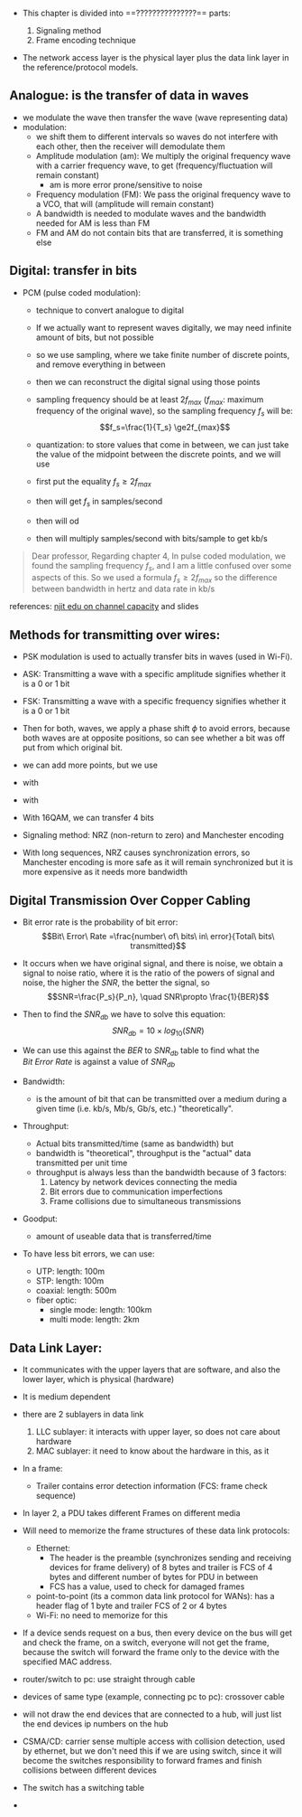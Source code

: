 - This chapter is divided into ==???????????????== parts:
	1) Signaling method
	2) Frame encoding technique

- The network access layer is the physical layer plus the data link layer in the reference/protocol models.
## Analogue: is the transfer of data in waves
- we modulate the wave then transfer the wave (wave representing data)
- modulation: 
	- we shift them to different intervals so waves do not interfere with each other, then the receiver will demodulate them
	- Amplitude modulation (am): We multiply the original frequency wave with a carrier frequency wave, to get (frequency/fluctuation will remain constant)
		- am is more error prone/sensitive to noise 
	- Frequency modulation (FM): We pass the original frequency wave to a VCO, that will (amplitude will remain constant)
	- A bandwidth is needed to modulate waves and the bandwidth needed for AM is less than FM
	- FM and AM do not contain bits that are transferred, it is something else
## Digital: transfer in bits
- PCM (pulse coded modulation): 
	- technique to convert analogue to digital
	- If we actually want to represent waves digitally, we may need infinite amount of bits, but not possible
	- so we use sampling, where we take finite number of discrete points, and remove everything in between
	- then we can reconstruct the digital signal using those points
	- sampling frequency should be at least $2f_{max}$ ($f_{max}$: maximum frequency of the original wave), so the sampling frequency $f_s$ will be: $$f_s=\frac{1}{T_s} \ge2f_{max}$$
	- quantization: to store values that come in between, we can just take the value of the midpoint between the discrete points, and we will use 


	- first put the equality $f_s \ge 2f_{max}$   
	- then will get $f_s$ in samples/second
	- then will od 
	- then will multiply samples/second with bits/sample to get kb/s

> Dear professor, 
> Regarding chapter 4, In pulse coded modulation, we found the sampling frequency $f_s$, and I am a little confused over some aspects of this.
> So we used a formula $f_s \ge 2f_{max}$  so the difference between bandwidth in hertz and data rate in kb/s

references: 
[njit edu on channel capacity](https://web.njit.edu/~joelsd/signals/classwork/BME314signalscw16.pdf)
and slides
## Methods for transmitting over wires:
- PSK modulation is used to actually transfer bits in waves (used in Wi-Fi).
- ASK: Transmitting a wave with a specific amplitude signifies whether it is a 0 or 1 bit
- FSK: Transmitting a wave with a specific frequency signifies whether it is a 0 or 1 bit
- Then for both, waves, we apply a phase shift $\phi$ to avoid errors, because both waves are at opposite positions, so can see whether a bit was off put from which original bit.
- we can add more points, but we use 

- with 
- with 
- With 16QAM, we can transfer 4 bits

- Signaling method: NRZ (non-return to zero) and Manchester encoding
- With long sequences, NRZ causes synchronization errors, so Manchester encoding is more safe as it will remain synchronized but it is more expensive as it needs more bandwidth

## Digital Transmission Over Copper Cabling
- Bit error rate is the probability of bit error: $$Bit\ Error\ Rate =\frac{number\ of\ bits\ in\ error}{Total\ bits\ transmitted}$$
- It occurs when we have original signal, and there is noise, we obtain a signal to noise ratio, where it is the ratio of the powers of signal and noise, the higher the $SNR$, the better the signal, so $$SNR=\frac{P_s}{P_n}, \quad SNR\propto \frac{1}{BER}$$
- Then to find the $SNR_{db}$ we have to solve this equation:$$SNR_{db} = 10 \times log_{10}(SNR)$$
- We can use this against the $BER$ to $SNR_{db}$ table to find what the $Bit \ Error \ Rate$ is against a value of $SNR_{db}$ 

- Bandwidth: 
	- is the amount of bit that can be transmitted over a medium during a given time (i.e. kb/s, Mb/s, Gb/s, etc.) "theoretically".
- Throughput: 
	- Actual bits transmitted/time (same as bandwidth) but
	- bandwidth is "theoretical", throughput is the "actual" data transmitted per unit time 
	- throughput is always less than the bandwidth because of 3 factors:
		1) Latency by network devices connecting the media
		2) Bit errors due to communication imperfections
		3) Frame collisions due to simultaneous transmissions
- Goodput: 
	- amount of useable data that is transferred/time

- To have less bit errors, we can use:
	- UTP: length: 100m
	- STP: length: 100m
	- coaxial: length: 500m
	- fiber optic:
		- single mode: length: 100km
		- multi mode:  length: 2km

## Data Link Layer:
- It communicates with the upper layers that are software, and also the lower layer, which is physical (hardware)
- It is medium dependent
- there are 2 sublayers in data link
	1) LLC sublayer: it interacts with upper layer, so does not care about hardware
	2) MAC sublayer: it need to know about the hardware in this, as it

- In a frame:
	- Trailer contains error detection information (FCS: frame check sequence)

- In layer 2, a PDU takes different Frames on different media

- Will need to memorize the frame structures of these data link protocols:
	- Ethernet: 
		- The header is the preamble (synchronizes sending and receiving devices for frame delivery) of 8 bytes and trailer is FCS of 4 bytes and different number of bytes for PDU in between 
		- FCS has a value, used to check for damaged frames
	- point-to-point (its a common data link protocol for WANs): has a header flag of 1 byte and trailer FCS of 2 or 4 bytes
	- Wi-Fi: no need to memorize for this

- If a device sends request on a bus, then every device on the bus will get and check the frame, on a switch, everyone will not get the frame, because the switch will forward the frame only to the device with the specified MAC address.
- router/switch to pc: use straight through cable
- devices of same type (example, connecting pc to pc): crossover cable
- will not draw the end devices that are connected to a hub, will just list the end devices ip numbers on the hub

-  CSMA/CD: carrier sense multiple access with collision detection, used by ethernet, but we don't need this if we are using switch, since it will become the switches responsibility to forward frames and finish collisions between different devices
- The switch has a switching table 

- 